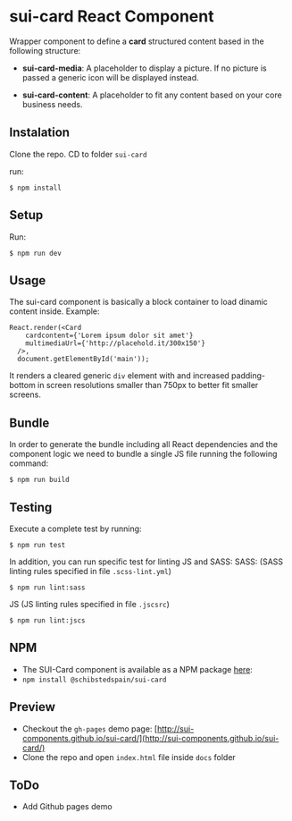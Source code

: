 # sui-card React Component

Wrapper component to define a **card** structured content based in the following structure:

- **sui-card-media**: A placeholder to display a picture. If no picture is passed a generic icon will be displayed instead.

- **sui-card-content**: A placeholder to fit any content based on your core business needs.

## Instalation
Clone the repo.
CD to folder `sui-card`

run:

```
$ npm install
```

## Setup

Run:

```
$ npm run dev
```


## Usage
The sui-card component is basically a block container to load dinamic content inside.
Example:
```
React.render(<Card
    cardcontent={'Lorem ipsum dolor sit amet'}
    multimediaUrl={'http://placehold.it/300x150'}
  />,
  document.getElementById('main'));
```

It renders a cleared generic `div` element with and increased padding-bottom in screen resolutions smaller than 750px to better fit smaller screens.

## Bundle
In order to generate the bundle including all React dependencies and the component logic we need to bundle a single JS file running the following command:
```
$ npm run build
```

## Testing
Execute a complete test by running:

```
$ npm run test
```
In addition, you can run specific test for linting JS and SASS:
SASS: (SASS linting rules specified in file `.scss-lint.yml`)

```
$ npm run lint:sass
```
JS (JS linting rules specified in file `.jscsrc`)

```
$ npm run lint:jscs
```

## NPM
- The SUI-Card component is available as a NPM package [here](https://www.npmjs.com/package/@schibstedspain/sui-card):
- `npm install @schibstedspain/sui-card`

## Preview
- Checkout the `gh-pages` demo page: [http://sui-components.github.io/sui-card/](http://sui-components.github.io/sui-card/)
- Clone the repo and open `index.html` file inside `docs` folder <br />

## ToDo
- Add Github pages demo
